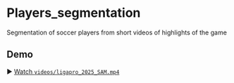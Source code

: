 # Players_segmentation
Segmentation of soccer players from short videos of highlights of the game

## Demo
▶️ [Watch `videos/ligapro_2025_SAM.mp4`](videos/ligapro_2025_SAM.mp4)
